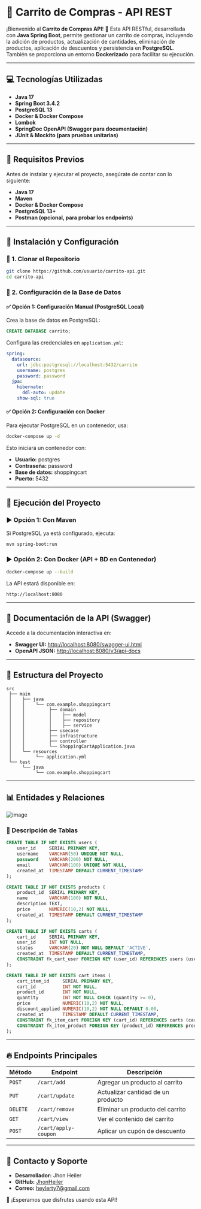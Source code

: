 # 🛒 Carrito de Compras - API REST

¡Bienvenido al **Carrito de Compras API**! 🚀
Esta API RESTful, desarrollada con **Java Spring Boot**, permite gestionar un carrito de compras, incluyendo la adición de productos, actualización de cantidades, eliminación de productos, aplicación de descuentos y persistencia en **PostgreSQL**. También se proporciona un entorno **Dockerizado** para facilitar su ejecución.

---

## 💻 Tecnologías Utilizadas

- **Java 17**
- **Spring Boot 3.4.2**
- **PostgreSQL 13**
- **Docker & Docker Compose**
- **Lombok**
- **SpringDoc OpenAPI (Swagger para documentación)**
- **JUnit & Mockito (para pruebas unitarias)**

---

## 📌 Requisitos Previos
Antes de instalar y ejecutar el proyecto, asegúrate de contar con lo siguiente:

- **Java 17**
- **Maven**
- **Docker & Docker Compose**
- **PostgreSQL 13+**
- **Postman (opcional, para probar los endpoints)**

---

## 🚀 Instalación y Configuración

### 🔹 1. Clonar el Repositorio
```bash
git clone https://github.com/usuario/carrito-api.git
cd carrito-api
```

### 🔹 2. Configuración de la Base de Datos

#### ✅ Opción 1: Configuración Manual (PostgreSQL Local)
Crea la base de datos en PostgreSQL:
```sql
CREATE DATABASE carrito;
```
Configura las credenciales en `application.yml`:
```yaml
spring:
  datasource:
    url: jdbc:postgresql://localhost:5432/carrito
    username: postgres
    password: password
  jpa:
    hibernate:
      ddl-auto: update
    show-sql: true
```

#### ✅ Opción 2: Configuración con Docker
Para ejecutar PostgreSQL en un contenedor, usa:
```bash
docker-compose up -d
```
Esto iniciará un contenedor con:
- **Usuario:** postgres
- **Contraseña:** password
- **Base de datos:** shoppingcart
- **Puerto:** 5432

---

## 🔄 Ejecución del Proyecto

### ▶️ Opción 1: Con Maven
Si PostgreSQL ya está configurado, ejecuta:
```bash
mvn spring-boot:run
```

### ▶️ Opción 2: Con Docker (API + BD en Contenedor)
```bash
docker-compose up --build
```
La API estará disponible en:
```
http://localhost:8080
```

---

## 📃 Documentación de la API (Swagger)
Accede a la documentación interactiva en:
- **Swagger UI:** [http://localhost:8080/swagger-ui.html](http://localhost:8080/swagger-ui.html)
- **OpenAPI JSON:** [http://localhost:8080/v3/api-docs](http://localhost:8080/v3/api-docs)

---

## 📂 Estructura del Proyecto
```
src
 ├── main
 │    ├── java
 │    │    └── com.example.shoppingcart
 │    │         ├── domain
 │    │         │    ├── model
 │    │         │    ├── repository
 │    │         │    ├── service
 │    │         ├── usecase
 │    │         ├── infrastructure
 │    │         ├── controller
 │    │         └── ShoppingCartApplication.java
 │    └── resources
 │         └── application.yml
 └── test
      └── java
           └── com.example.shoppingcart
```

---

## 📊 Entidades y Relaciones

![image](https://github.com/user-attachments/assets/1376bfd5-b8b4-42ea-ac04-fdf55bda5b54)

### 🔎 Descripción de Tablas
```sql
CREATE TABLE IF NOT EXISTS users (
    user_id     SERIAL PRIMARY KEY,
    username    VARCHAR(50) UNIQUE NOT NULL,
    password    VARCHAR(200) NOT NULL,
    email       VARCHAR(100) UNIQUE NOT NULL,
    created_at  TIMESTAMP DEFAULT CURRENT_TIMESTAMP
);

CREATE TABLE IF NOT EXISTS products (
    product_id  SERIAL PRIMARY KEY,
    name        VARCHAR(100) NOT NULL,
    description TEXT,
    price       NUMERIC(10,2) NOT NULL,
    created_at  TIMESTAMP DEFAULT CURRENT_TIMESTAMP
);

CREATE TABLE IF NOT EXISTS carts (
    cart_id     SERIAL PRIMARY KEY,
    user_id     INT NOT NULL,
    status      VARCHAR(20) NOT NULL DEFAULT 'ACTIVE',
    created_at  TIMESTAMP DEFAULT CURRENT_TIMESTAMP,
    CONSTRAINT fk_cart_user FOREIGN KEY (user_id) REFERENCES users (user_id) ON DELETE CASCADE
);

CREATE TABLE IF NOT EXISTS cart_items (
    cart_item_id     SERIAL PRIMARY KEY,
    cart_id          INT NOT NULL,
    product_id       INT NOT NULL,
    quantity         INT NOT NULL CHECK (quantity >= 0),
    price            NUMERIC(10,2) NOT NULL,
    discount_applied NUMERIC(10,2) NOT NULL DEFAULT 0.00,
    created_at       TIMESTAMP DEFAULT CURRENT_TIMESTAMP,
    CONSTRAINT fk_item_cart FOREIGN KEY (cart_id) REFERENCES carts (cart_id) ON DELETE CASCADE,
    CONSTRAINT fk_item_product FOREIGN KEY (product_id) REFERENCES products (product_id) ON DELETE CASCADE
);
```

---

## 🔥 Endpoints Principales

| Método  | Endpoint                 | Descripción |
|---------|--------------------------|-------------|
| `POST`  | `/cart/add`               | Agregar un producto al carrito |
| `PUT`   | `/cart/update`            | Actualizar cantidad de un producto |
| `DELETE`| `/cart/remove`            | Eliminar un producto del carrito |
| `GET`   | `/cart/view`              | Ver el contenido del carrito |
| `POST`  | `/cart/apply-coupon`      | Aplicar un cupón de descuento |

---

## 📢 Contacto y Soporte
- **Desarrollador:** Jhon Heiler
- **GitHub:** [JhonHeiler](https://github.com/JhonHeiler)
- **Correo:** heylerty7@gmail.com

🚀 ¡Esperamos que disfrutes usando esta API!
